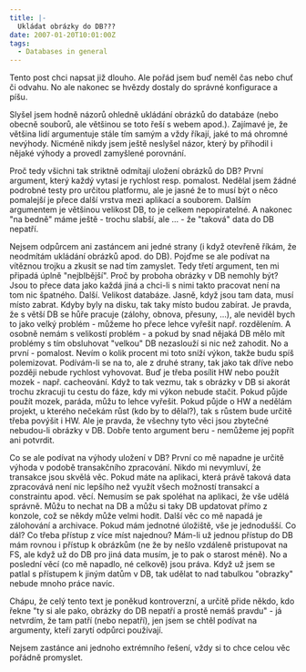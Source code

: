 ```yaml
---
title: |-
  Ukládat obrázky do DB???
date: 2007-01-20T10:01:00Z
tags:
  - Databases in general
---
```

Tento post chci napsat již dlouho. Ale pořád jsem buď neměl čas nebo chuť či odvahu. No ale nakonec se hvězdy dostaly do správné konfigurace a píšu.

Slyšel jsem hodně názorů ohledně ukládání obrázků do databáze (nebo obecně souborů, ale většinou se toto řeší s webem apod.). Zajímavé je, že většina lidí argumentuje stále tím samým a vždy říkají, jaké to má ohromné nevýhody. Nicméně nikdy jsem ještě neslyšel názor, který by přihodil i nějaké výhody a provedl zamyšlené porovnání.

Proč tedy všichni tak striktně odmítají uložení obrázků do DB? První argument, který každý vytasí je rychlost resp. pomalost. Nedělal jsem žádné podrobné testy pro určitou platformu, ale je jasné že to musí být o něco pomalejší je přece další vrstva mezi aplikací a souborem. Dalším argumentem je většinou velikost DB, to je celkem nepopiratelné. A nakonec "na bedně" máme ještě - trochu slabší, ale ... - že "taková" data do DB nepatří.

Nejsem odpůrcem ani zastáncem ani jedné strany (i když otevřeně říkám, že neodmítám ukládání obrázků apod. do DB). Pojďme se ale podívat na vítěznou trojku a zkusit se nad tím zamyslet. Tedy třetí argument, ten mi připadá úplně "nejblbější". Proč by proboha obrázky v DB nemohly být? Jsou to přece data jako každá jiná a chci-li s nimi takto pracovat není na tom nic špatného. Další. Velikost databáze. Jasně, když jsou tam data, musí místo zabrat. Kdyby byly na disku, tak taky místo budou zabírat. Je pravda, že s větší DB se hůře pracuje (zálohy, obnova, přesuny, ...), ale neviděl bych to jako velký problém - můžeme ho přece lehce vyřešit např. rozdělením. A osobně nemám s velikostí problém - a pokud by snad nějaká DB mělo mít problémy s tím obsluhovat "velkou" DB nezaslouží si nic než zahodit. No a první - pomalost. Nevím o kolik procent mi toto sníží výkon, takže budu spíš polemizovat. Podívám-li se na to, ale z druhé strany, tak jako tak dříve nebo později nebude rychlost vyhovovat. Buď je třeba posílit HW nebo použít mozek - např. cacheování. Když to tak vezmu, tak s obrázky v DB si akorát trochu zkracuji tu cestu do fáze, kdy mi výkon nebude stačit. Pokud půjde použít mozek, paráda, můžu to lehce vyřešit. Pokud půjde o HW a nedělám projekt, u kterého nečekám růst (kdo by to dělal?), tak s růstem bude určitě třeba povýšit i HW. Ale je pravda, že všechny tyto věci jsou zbytečné nebudou-li obrázky v DB. Dobře tento argument beru - nemůžeme jej popřít ani potvrdit.

Co se ale podívat na výhody uložení v DB? První co mě napadne je určitě výhoda v podobě transakčního zpracování. Nikdo mi nevymluví, že transakce jsou skvělá věc. Pokud máte na aplikaci, která právě taková data zpracovává není nic lepšího než využít všech možností transakcí a constraintu apod. věcí. Nemusím se pak spoléhat na aplikaci, že vše udělá správně. Můžu to nechat na DB a můžu si taky DB updatovat přímo z konzole, což se někdy může velmi hodit. Další věc co mě napadá je zálohování a archivace. Pokud mám jednotné úložiště, vše je jednodušší. Co dál? Co třeba přístup z více míst najednou? Mám-li už jednou přístup do DB mám rovnou i přístup k obrázkům (ne že by nešlo vzdáleně pristupovat na FS, ale když už do DB pro jiná data musím, je to pak o starost méně). No a poslední věcí (co mě napadlo, né celkově) jsou práva. Když už jsem se patlal s přístupem k jiným datům v DB, tak udělat to nad tabulkou "obrazky" nebude mnoho práce navíc.

Chápu, že celý tento text je poněkud kontroverzní, a určitě přide někdo, kdo řekne "ty si ale pako, obrázky do DB nepatří a prostě nemáš pravdu" - já netvrdím, že tam patří (nebo nepatří), jen jsem se chtěl podívat na argumenty, kteří zarytí odpůrci používají.

Nejsem zastánce ani jednoho extrémního řešení, vždy si to chce celou věc pořádně promyslet.